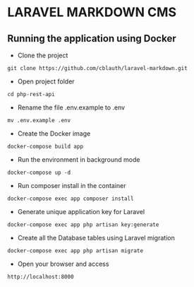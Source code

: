# LARAVEL MARKDOWN CMS

## Running the application using Docker

* Clone the project
```
git clone https://github.com/cblauth/laravel-markdown.git
```
* Open project folder
```
cd php-rest-api
```
* Rename the file .env.example to .env
```
mv .env.example .env
```
* Create the Docker image
```
docker-compose build app
```
* Run the environment in background mode
```
docker-compose up -d
```
* Run composer install in the container
```
docker-compose exec app composer install
```
* Generate unique application key for Laravel
```
docker-compose exec app php artisan key:generate
```
 * Create all the Database tables using Laravel migration
```
docker-compose exec app php artisan migrate
```
 * Open your browser and access
```
http://localhost:8000
```
